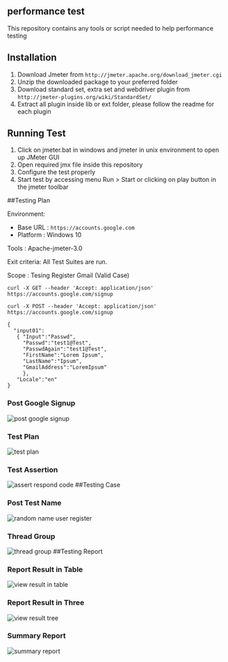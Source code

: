 ## performance test
This repository contains any tools or script needed to help performance testing

## Installation
1. Download Jmeter from `http://jmeter.apache.org/download_jmeter.cgi`
2. Unzip the downloaded package to your preferred folder
3. Download standard set, extra set and webdriver plugin from `http://jmeter-plugins.org/wiki/StandardSet/`
4. Extract all plugin inside lib or ext folder, please follow the readme for each plugin

## Running Test
1. Click on jmeter.bat in windows and jmeter in unix environment to open up JMeter GUI
2. Open required jmx file inside this repository
3. Configure the test properly
4. Start test by accessing menu Run > Start or clicking on play button in the jmeter toolbar

##Testing Plan

Environment:
- Base URL  : `https://accounts.google.com` 
- Platform  : Windows 10

Tools    : Apache-jmeter-3.0

Exit criteria: All Test Suites are run.

Scope : Tesing Register Gmail (Valid Case)

`curl -X GET --header 'Accept: application/json'`
`https://accounts.google.com/signup`

`curl -X POST --header 'Accept: application/json' `
`https://accounts.google.com/signup`
```
{
  "input01":
   { "Input":"Passwd",
     "Passwd":"test1@Test",
     "PasswdAgain":"test1@Test",
     "FirstName":"Lorem Ipsum",
     "LastName":"Ipsum",
     "GmailAddress":"LoremIpsum"
     },  
   "Locale":"en"
}
```
### Post Google Signup
![post google signup](https://cloud.githubusercontent.com/assets/19463315/17838143/9a85bf68-67ef-11e6-82cc-11a2da337816.PNG)
### Test Plan
![test plan](https://cloud.githubusercontent.com/assets/19463315/17838146/9a8b25f2-67ef-11e6-8543-7cebfa828f50.PNG)
### Test Assertion 
![assert respond code](https://cloud.githubusercontent.com/assets/19463315/17838178/8d7a5d32-67f0-11e6-9554-761f607b8a41.PNG)
##Testing Case
### Post Test Name
![random name user register](https://cloud.githubusercontent.com/assets/19463315/17838145/9a891974-67ef-11e6-88de-dee99a30d02a.PNG)
### Thread Group
![thread group](https://cloud.githubusercontent.com/assets/19463315/17838147/9a8f5550-67ef-11e6-92b7-a64b2dcb15b3.PNG)
##Testing Report
### Report Result in Table
![view result in table](https://cloud.githubusercontent.com/assets/19463315/17838144/9a88d0ea-67ef-11e6-8227-33507444c96e.PNG)
### Report Result in Three
![view result tree](https://cloud.githubusercontent.com/assets/19463315/17838148/9a967416-67ef-11e6-9b65-bc496ef064da.PNG)
### Summary Report
![summary report](https://cloud.githubusercontent.com/assets/19463315/17838142/9a7c02b6-67ef-11e6-9cb1-01968ff04e6f.PNG)





